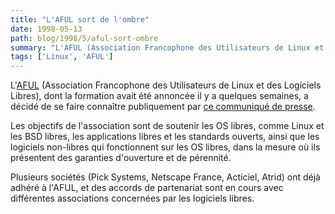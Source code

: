 ```yaml
---
title: "L'AFUL sort de l'ombre"
date: 1998-05-13
path: blog/1998/5/aful-sort-ombre
summary: "L'AFUL (Association Francophone des Utilisateurs de Linux et des Logiciels Libres), dont la formation avait été annoncée il y a quelques semaines, a décidé de se faire connaître publiquement par ce communiqué de presse."
tags: ['Linux', 'AFUL']
---
```


<P>
L'<A HREF="http://www.aful.org/">AFUL</A> (Association Francophone des
Utilisateurs de Linux et des Logiciels Libres), dont la formation avait
été annoncée il y a quelques semaines, a décidé de se faire connaître
publiquement par <A HREF="http://www.aful.org/presse/CP1.html">ce
communiqué de presse</A>.
</P>

<P>
Les objectifs de l'association sont de soutenir les OS libres, comme Linux
et les BSD libres, les applications libres et les standards ouverts, ainsi
que les logiciels non-libres qui fonctionnent sur les OS libres, dans
la mesure où ils présentent des garanties d'ouverture et de pérennité.
</P>

<P>
Plusieurs sociétés (Pick Systems, Netscape France, Acticiel, Atrid)
ont déjà adhéré à l'AFUL, et des accords de partenariat sont en cours
avec différentes associations concernées par les logiciels libres.
</P>


